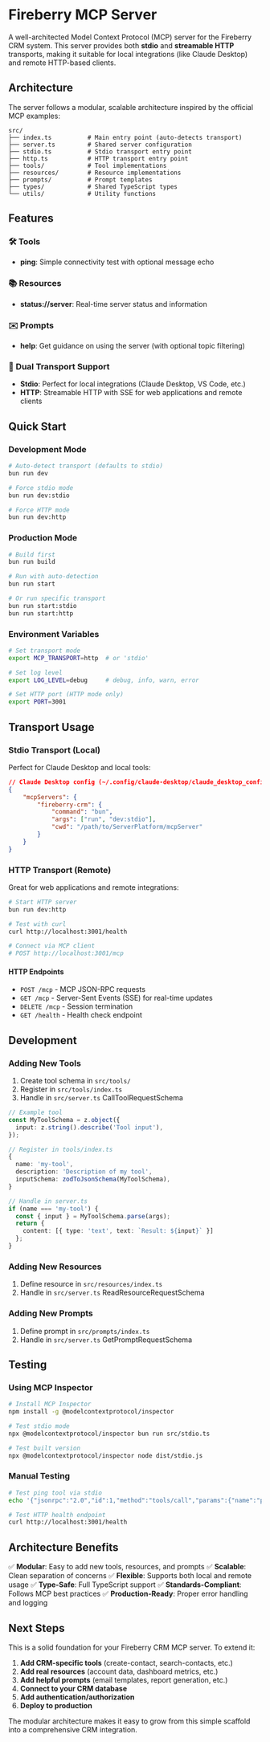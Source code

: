 # Fireberry MCP Server

A well-architected Model Context Protocol (MCP) server for the Fireberry CRM system. This server provides both **stdio** and **streamable HTTP** transports, making it suitable for local integrations (like Claude Desktop) and remote HTTP-based clients.

## Architecture

The server follows a modular, scalable architecture inspired by the official MCP examples:

```
src/
├── index.ts          # Main entry point (auto-detects transport)
├── server.ts         # Shared server configuration
├── stdio.ts          # Stdio transport entry point
├── http.ts           # HTTP transport entry point
├── tools/            # Tool implementations
├── resources/        # Resource implementations
├── prompts/          # Prompt templates
├── types/            # Shared TypeScript types
└── utils/            # Utility functions
```

## Features

### 🛠️ Tools

- **ping**: Simple connectivity test with optional message echo

### 📚 Resources

- **status://server**: Real-time server status and information

### ✉️ Prompts

- **help**: Get guidance on using the server (with optional topic filtering)

### 🚀 Dual Transport Support

- **Stdio**: Perfect for local integrations (Claude Desktop, VS Code, etc.)
- **HTTP**: Streamable HTTP with SSE for web applications and remote clients

## Quick Start

### Development Mode

```bash
# Auto-detect transport (defaults to stdio)
bun run dev

# Force stdio mode
bun run dev:stdio

# Force HTTP mode
bun run dev:http
```

### Production Mode

```bash
# Build first
bun run build

# Run with auto-detection
bun run start

# Or run specific transport
bun run start:stdio
bun run start:http
```

### Environment Variables

```bash
# Set transport mode
export MCP_TRANSPORT=http  # or 'stdio'

# Set log level
export LOG_LEVEL=debug     # debug, info, warn, error

# Set HTTP port (HTTP mode only)
export PORT=3001
```

## Transport Usage

### Stdio Transport (Local)

Perfect for Claude Desktop and local tools:

```json
// Claude Desktop config (~/.config/claude-desktop/claude_desktop_config.json)
{
    "mcpServers": {
        "fireberry-crm": {
            "command": "bun",
            "args": ["run", "dev:stdio"],
            "cwd": "/path/to/ServerPlatform/mcpServer"
        }
    }
}
```

### HTTP Transport (Remote)

Great for web applications and remote integrations:

```bash
# Start HTTP server
bun run dev:http

# Test with curl
curl http://localhost:3001/health

# Connect via MCP client
# POST http://localhost:3001/mcp
```

#### HTTP Endpoints

- `POST /mcp` - MCP JSON-RPC requests
- `GET /mcp` - Server-Sent Events (SSE) for real-time updates
- `DELETE /mcp` - Session termination
- `GET /health` - Health check endpoint

## Development

### Adding New Tools

1. Create tool schema in `src/tools/`
2. Register in `src/tools/index.ts`
3. Handle in `src/server.ts` CallToolRequestSchema

```typescript
// Example tool
const MyToolSchema = z.object({
  input: z.string().describe('Tool input'),
});

// Register in tools/index.ts
{
  name: 'my-tool',
  description: 'Description of my tool',
  inputSchema: zodToJsonSchema(MyToolSchema),
}

// Handle in server.ts
if (name === 'my-tool') {
  const { input } = MyToolSchema.parse(args);
  return {
    content: [{ type: 'text', text: `Result: ${input}` }]
  };
}
```

### Adding New Resources

1. Define resource in `src/resources/index.ts`
2. Handle in `src/server.ts` ReadResourceRequestSchema

### Adding New Prompts

1. Define prompt in `src/prompts/index.ts`
2. Handle in `src/server.ts` GetPromptRequestSchema

## Testing

### Using MCP Inspector

```bash
# Install MCP Inspector
npm install -g @modelcontextprotocol/inspector

# Test stdio mode
npx @modelcontextprotocol/inspector bun run src/stdio.ts

# Test built version
npx @modelcontextprotocol/inspector node dist/stdio.js
```

### Manual Testing

```bash
# Test ping tool via stdio
echo '{"jsonrpc":"2.0","id":1,"method":"tools/call","params":{"name":"ping","arguments":{"message":"Hello"}}}' | bun run dev:stdio

# Test HTTP health endpoint
curl http://localhost:3001/health
```

## Architecture Benefits

✅ **Modular**: Easy to add new tools, resources, and prompts
✅ **Scalable**: Clean separation of concerns
✅ **Flexible**: Supports both local and remote usage
✅ **Type-Safe**: Full TypeScript support
✅ **Standards-Compliant**: Follows MCP best practices
✅ **Production-Ready**: Proper error handling and logging

## Next Steps

This is a solid foundation for your Fireberry CRM MCP server. To extend it:

1. **Add CRM-specific tools** (create-contact, search-contacts, etc.)
2. **Add real resources** (account data, dashboard metrics, etc.)
3. **Add helpful prompts** (email templates, report generation, etc.)
4. **Connect to your CRM database**
5. **Add authentication/authorization**
6. **Deploy to production**

The modular architecture makes it easy to grow from this simple scaffold into a comprehensive CRM integration.
